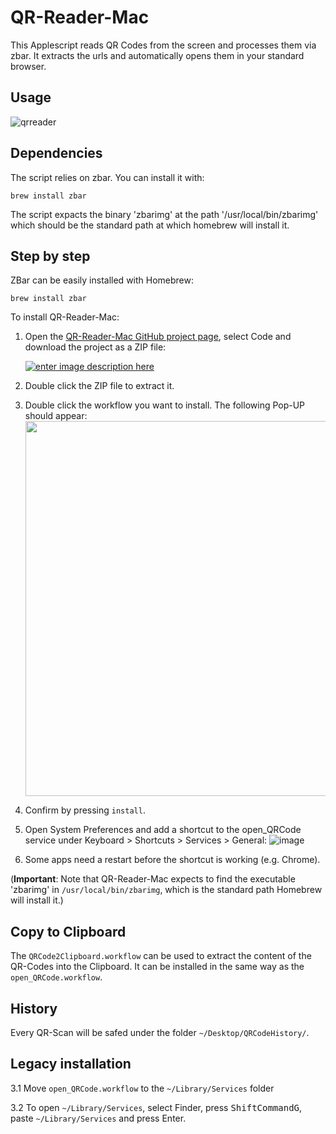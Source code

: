 # QR-Reader-Mac
This Applescript reads QR Codes from the screen and processes them via zbar. It extracts the urls and automatically opens them in your standard browser.

## Usage
![qrreader](https://user-images.githubusercontent.com/31591562/136548790-18e1fc06-16ef-44a1-9510-6ffa505b9da5.gif)

## Dependencies
The script relies on zbar. You can install it with:

```brew install zbar```

The script expacts the binary 'zbarimg' at the path '/usr/local/bin/zbarimg' which should be the standard path at which homebrew will install it.

## Step by step

ZBar can be easily installed with Homebrew:

    brew install zbar

To install QR-Reader-Mac:
 1. Open the [QR-Reader-Mac GitHub project page][2], select Code and download the project as a ZIP file:

    [![enter image description here][3]][3]

 2. Double click the ZIP file to extract it.
 3. Double click the workflow you want to install. The following Pop-UP should appear: <img src="https://user-images.githubusercontent.com/31591562/136544285-9b078c84-f89d-4234-9de1-c7a05faa34f2.png" width="600px">
 4. Confirm by pressing `install`.
 5. Open System Preferences and add a shortcut to the open_QRCode service under Keyboard > Shortcuts > Services > General:
![image](https://user-images.githubusercontent.com/31591562/136544132-bf1d2889-87b1-4971-b30e-04d441ade14c.png)
 6. Some apps need a restart before the shortcut is working (e.g. Chrome).

(**Important**: Note that QR-Reader-Mac expects to find the executable 'zbarimg' in `/usr/local/bin/zbarimg`, which is the standard path Homebrew will install it.)

## Copy to Clipboard
The `QRCode2Clipboard.workflow` can be used to extract the content of the QR-Codes into the Clipboard. It can be installed in the same way as the `open_QRCode.workflow`.
  
## History

Every QR-Scan will be safed under the folder `~/Desktop/QRCodeHistory/`.

## Legacy installation

3.1 Move `open_QRCode.workflow` to the `~/Library/Services` folder

3.2 To open `~/Library/Services`, select Finder, press <kbd>Shift</kbd><kbd>Command</kbd><kbd>G</kbd>, paste `~/Library/Services` and press Enter.

  [1]: https://github.com/mchehab/zbar
  [2]: https://github.com/FrederikRogalski/QR-Reader-Mac
  [3]: https://i.stack.imgur.com/xRylI.png
